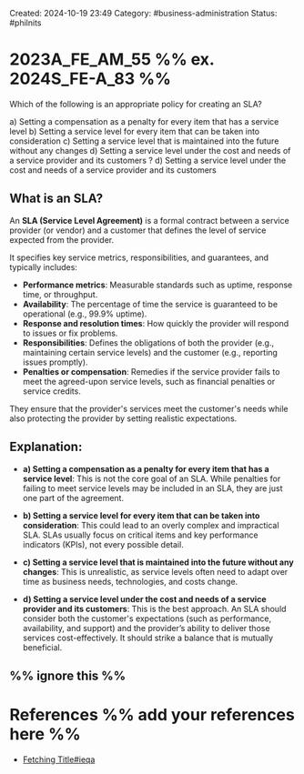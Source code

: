 Created: 2024-10-19 23:49
Category: #business-administration 
Status: #philnits



# 2023A_FE_AM_55 %% ex. 2024S_FE-A_83 %%

Which of the following is an appropriate policy for creating an SLA?

a) Setting a compensation as a penalty for every item that has a service level 
b) Setting a service level for every item that can be taken into consideration 
c) Setting a service level that is maintained into the future without any changes 
d) Setting a service level under the cost and needs of a service provider and its customers 
? 
d) Setting a service level under the cost and needs of a service provider and its customers 

## What is an SLA?

An **SLA (Service Level Agreement)** is a formal contract between a service provider (or vendor) and a customer that defines the level of service expected from the provider.

It specifies key service metrics, responsibilities, and guarantees, and typically includes:

- **Performance metrics**: Measurable standards such as uptime, response time, or throughput.
- **Availability**: The percentage of time the service is guaranteed to be operational (e.g., 99.9% uptime).
- **Response and resolution times**: How quickly the provider will respond to issues or fix problems.
- **Responsibilities**: Defines the obligations of both the provider (e.g., maintaining certain service levels) and the customer (e.g., reporting issues promptly).
- **Penalties or compensation**: Remedies if the service provider fails to meet the agreed-upon service levels, such as financial penalties or service credits.

They ensure that the provider's services meet the customer's needs while also protecting the provider by setting realistic expectations.


## Explanation:

- **a) Setting a compensation as a penalty for every item that has a service level**: This is not the core goal of an SLA. While penalties for failing to meet service levels may be included in an SLA, they are just one part of the agreement.
    
- **b) Setting a service level for every item that can be taken into consideration**: This could lead to an overly complex and impractical SLA. SLAs usually focus on critical items and key performance indicators (KPIs), not every possible detail.
    
- **c) Setting a service level that is maintained into the future without any changes**: This is unrealistic, as service levels often need to adapt over time as business needs, technologies, and costs change.
    
- **d) Setting a service level under the cost and needs of a service provider and its customers**: This is the best approach. An SLA should consider both the customer's expectations (such as performance, availability, and support) and the provider’s ability to deliver those services cost-effectively. It should strike a balance that is mutually beneficial.

%% ignore this %%
---









# References %% add your references here %%
- [Fetching Title#ieqa](https://www.techtarget.com/searchitchannel/definition/service-level-agreement#:~:text=A%20service%2Dlevel%20agreement%20(SLA)%20is%20a%20contract%20between,generalized%20form%20of%20an%20SLA.)